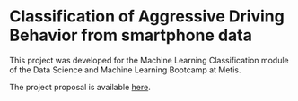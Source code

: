 # Classification of Aggressive Driving Behavior from smartphone data

This project was developed for the Machine Learning Classification module of the Data Science and Machine Learning Bootcamp at Metis.

The project proposal is available [here](https://github.com/hmlewis-astro/classify_aggressive_driving/blob/main/proposal.md).

<!--The Minimum Viable Product (MVP) is available [here](https://github.com/hmlewis-astro/classify_aggressive_driving/blob/main/mvp.md).-->

<!--The [data](https://github.com/hmlewis-astro/classify_aggressive_driving/blob/main/DATAFILEHERE), [write-up](https://github.com/hmlewis-astro/classify_aggressive_driving/blob/main/final_pres/final_writeup.md), and [slide deck](https://github.com/hmlewis-astro/classify_aggressive_driving/blob/main/final_pres/Lewis_classify_aggressive_driving.pdf) are also available.-->
